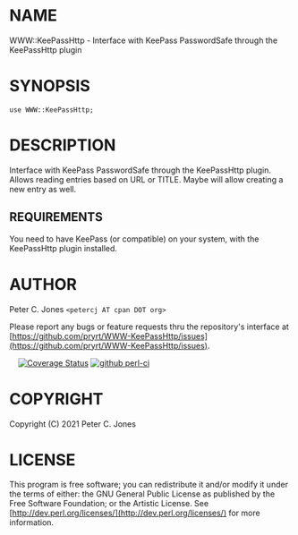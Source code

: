 # NAME

WWW::KeePassHttp - Interface with KeePass PasswordSafe through the KeePassHttp plugin

# SYNOPSIS

    use WWW::KeePassHttp;

# DESCRIPTION

Interface with KeePass PasswordSafe through the KeePassHttp plugin.  Allows reading entries based on URL or TITLE.  Maybe will allow creating a new entry as well.

## REQUIREMENTS

You need to have KeePass (or compatible) on your system, with the KeePassHttp plugin installed.

# AUTHOR

Peter C. Jones `<petercj AT cpan DOT org>`

Please report any bugs or feature requests
thru the repository's interface at [https://github.com/pryrt/WWW-KeePassHttp/issues](https://github.com/pryrt/WWW-KeePassHttp/issues).

<div>
    <a href="https://metacpan.org/pod/WWW::KeePassHttp"><img src="https://img.shields.io/cpan/v/WWW-KeePassHttp.svg?colorB=00CC00" alt="" title="metacpan"></a>
    <a href="https://matrix.cpantesters.org/?dist=WWW-KeePassHttp"><img src="https://cpants.cpanauthors.org/dist/WWW-KeePassHttp.png" alt="" title="cpan testers"></a>
    <a href="https://github.com/pryrt/WWW-KeePassHttp/releases"><img src="https://img.shields.io/github/release/pryrt/WWW-KeePassHttp.svg" alt="" title="github release"></a>
    <a href="https://github.com/pryrt/WWW-KeePassHttp/issues"><img src="https://img.shields.io/github/issues/pryrt/WWW-KeePassHttp.svg" alt="" title="issues"></a>
    <a href="https://coveralls.io/github/pryrt/WWW-KeePassHttp?branch=main"><img src="https://coveralls.io/repos/github/pryrt/WWW-KeePassHttp/badge.svg?branch=main" alt="Coverage Status" /></a>
    <a href="https://github.com/pryrt/WWW-KeePassHttp/actions/"><img src="https://github.com/pryrt/WWW-KeePassHttp/actions/workflows/perl-ci.yml/badge.svg" alt="github perl-ci"></a>
</div>

# COPYRIGHT

Copyright (C) 2021 Peter C. Jones

# LICENSE

This program is free software; you can redistribute it and/or modify it
under the terms of either: the GNU General Public License as published
by the Free Software Foundation; or the Artistic License.
See [http://dev.perl.org/licenses/](http://dev.perl.org/licenses/) for more information.
